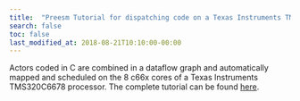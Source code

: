 ```yaml
---
title:  "Preesm Tutorial for dispatching code on a Texas Instruments TMS320C6678 multicore DSP"
search: false
toc: false
last_modified_at: 2018-08-21T10:10:00-00:00
---
```


Actors coded in C are combined in a dataflow graph and automatically mapped and scheduled on the 8 c66x cores of a Texas Instruments TMS320C6678 processor. The complete tutorial can be found [here](/tutos/mpsoccodegen/).
